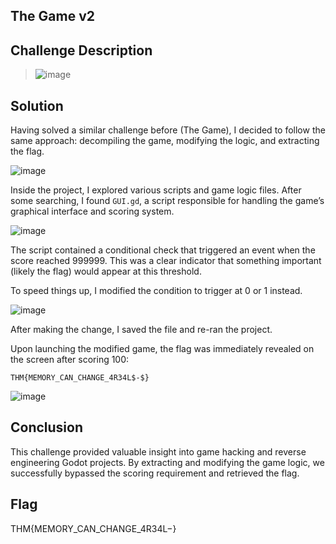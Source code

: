 ## The Game v2

## Challenge Description
> ![image](https://github.com/user-attachments/assets/3915c142-e2f8-4d5d-afcf-48b723f9fad0)

## Solution
Having solved a similar challenge before (The Game), I decided to follow the same approach: decompiling the game, modifying the logic, and extracting the flag.

![image](https://github.com/user-attachments/assets/f6c05755-a33c-4e12-b34b-06179490a0bb)

Inside the project, I explored various scripts and game logic files. After some searching, I found `GUI.gd`, a script responsible for handling the game’s graphical interface and scoring system.

![image](https://github.com/user-attachments/assets/a5d7e31d-aae0-463c-abc1-a7e869a1e927)

The script contained a conditional check that triggered an event when the score reached 999999. This was a clear indicator that something important (likely the flag) would appear at this threshold.

To speed things up, I modified the condition to trigger at 0 or 1 instead.

![image](https://github.com/user-attachments/assets/94da9a6e-58d7-4ef2-bbc0-9dbbd98eb709)

After making the change, I saved the file and re-ran the project.

Upon launching the modified game, the flag was immediately revealed on the screen after scoring 100:
```
THM{MEMORY_CAN_CHANGE_4R34L$-$}
```

![image](https://github.com/user-attachments/assets/e1491ca5-556d-40c9-8d11-0baef67ad818)

## Conclusion
This challenge provided valuable insight into game hacking and reverse engineering Godot projects. By extracting and modifying the game logic, we successfully bypassed the scoring requirement and retrieved the flag.

 ## Flag
THM{MEMORY_CAN_CHANGE_4R34L$-$}
